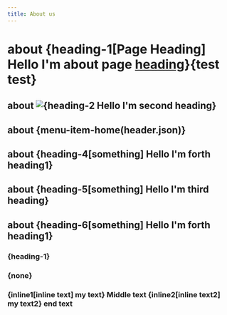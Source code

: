 ```yaml
---
title: About us
---
```


# about {heading-1[Page Heading] Hello I'm <strong>about</strong> <a page="about/team" class="highlighted">page</a> <a href="http://adblockplus.org" required>heading</a>}{test test}

## about <img src="http://via.placeholder.com/350x150" alt="{heading-2 Hello I'm second heading}">

## about {menu-item-home(header.json)}

## about {heading-4[something] Hello I'm forth heading1}

## about {heading-5[something] Hello I'm third heading}

## about {heading-6[something] Hello I'm forth heading1}

### {heading-1}

### {none}

### {inline1[inline text] my text} Middle text {inline2[inline text2] my text2} end text

